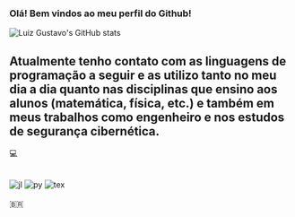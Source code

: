 ### Olá! Bem vindos ao meu perfil do Github!

![Luiz Gustavo's GitHub stats](https://github-readme-stats.vercel.app/api?username=luizgustavo87&show_icons=true&theme=dracula)

## Atualmente tenho contato com as linguagens de programação a seguir e as utilizo tanto no meu dia a dia quanto nas disciplinas que ensino aos alunos (matemática, física, etc.) e também em meus trabalhos como engenheiro e nos estudos de segurança cibernética. 
💻 

<div style="display: inline_block"> <br/>
<img align="center" alt="jl" src="https://img.shields.io/badge/Julia-5EAD4E?style=for-the-badge&logo=julia&logoColor=white" />
<img align="center" alt="py" src="https://img.shields.io/badge/Python-14354C?style=for-the-badge&logo=python&logoColor=white" />
<img align="center" alt="tex" src="https://img.shields.io/badge/LaTeX-008080?style=for-the-badge&logo=latex&logoColor=white" />
  
</div><br/>
🇧🇷
